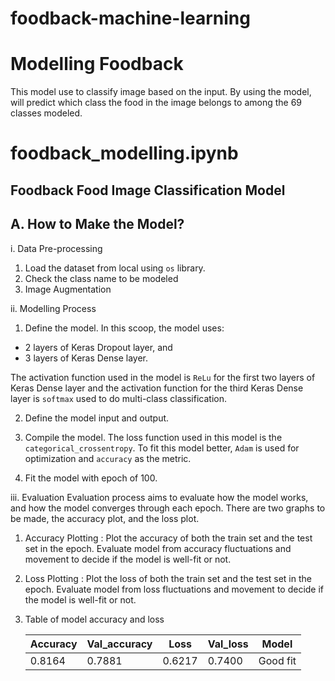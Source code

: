 # foodback-machine-learning

# Modelling Foodback

This model use to classify image based on the input. By using the model, will predict which class the food in the image belongs to among the 69 classes modeled.

# foodback_modelling.ipynb

## Foodback Food Image Classification Model
## A. How to Make the Model?

i. Data Pre-processing
1. Load the dataset from local using `os` library. 
2. Check the class name to be modeled
3. Image Augmentation

ii. Modelling Process
1. Define the model. In this scoop, the model uses:
  - 2 layers of Keras Dropout layer, and
  - 3 layers of Keras Dense layer. 

The activation function used in the model is `ReLu` for the first two layers of Keras Dense layer and the activation function for the third Keras Dense layer is `softmax` used to do multi-class classification.

2. Define the model input and output. 

3. Compile the model. The loss function used in this model is the `categorical_crossentropy`. To fit this model better, `Adam` is used for optimization and `accuracy` as the metric.  

4. Fit the model with epoch of 100.
 

iii. Evaluation
Evaluation process aims to evaluate how the model works, and how the model converges through each epoch. There are two graphs to be made, the accuracy plot, and the loss plot.

1.  Accuracy Plotting : 
Plot the accuracy of both the train set and the test set in the epoch. Evaluate model from accuracy  fluctuations and movement to decide if the model is well-fit or not.

2. Loss Plotting : 
Plot the loss of both the train set and the test set in the epoch. Evaluate model from loss fluctuations and movement to decide if the model is well-fit or not.

3. Table of model accuracy and loss

   | Accuracy | Val_accuracy | Loss   | Val_loss | Model    |
   | -------- | ------------ | ------ | -------- | -------- |
   | 0.8164   | 0.7881       | 0.6217 | 0.7400   | Good fit |
